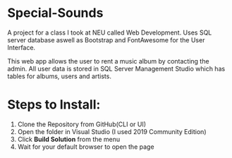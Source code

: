 # Special-Sounds
A project for a class I took at NEU called Web Development. Uses SQL server database aswell as Bootstrap and FontAwesome for the User Interface.

This web app allows the user to rent a music album by contacting the admin. All user data is stored in SQL Server Management Studio which has tables for albums, users and artists.

<h1>Steps to Install:</h1>

<p>
  <ol>
    <li>Clone the Repository from GitHub(CLI or UI)</li>
    <li>Open the folder in Visual Studio (I used 2019 Community Edition)</li>
    <li>Click <b>Build Solution</b> from the menu</li>
    <li>Wait for your default browser to open the page</li>
  </ol>
</p>
